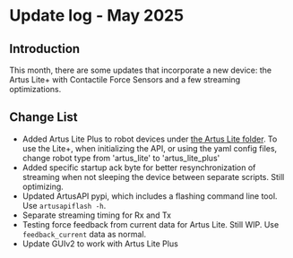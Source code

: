 # Update log - May 2025

## Introduction
This month, there are some updates that incorporate a new device: the Artus Lite+ with Contactile Force Sensors and a few streaming optimizations.

## Change List
* Added Artus Lite Plus to robot devices under [the Artus Lite folder](/ArtusAPI/robot/artus_lite/). To use the Lite+, when initializing the API, or using the yaml config files, change robot type from 'artus_lite' to 'artus_lite_plus'
* Added specific startup ack byte for better resynchronization of streaming when not sleeping the device between separate scripts. Still optimizing.
* Updated ArtusAPI pypi, which includes a flashing command line tool. Use `artusapiflash -h`.
* Separate streaming timing for Rx and Tx
* Testing force feedback from current data for Artus Lite. Still WIP. Use `feedback_current` data as normal.
* Update GUIv2 to work with Artus Lite Plus